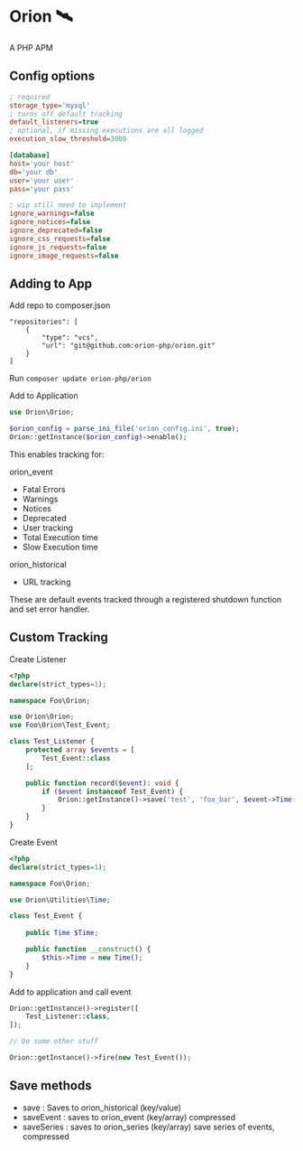 # Orion 🛰️
A PHP APM

## Config options

```ini
; required
storage_type='mysql'
; turns off default tracking
default_listeners=true
; optional, if missing executions are all logged
execution_slow_threshold=3000

[database]
host='your host'
db='your db'
user='your user'
pass='your pass'

; wip still need to implement
ignore_warnings=false
ignore_notices=false
ignore_deprecated=false
ignore_css_requests=false
ignore_js_requests=false
ignore_image_requests=false

```

## Adding to App

Add repo to composer.json

```
"repositories": [
	{
		"type": "vcs",
		"url": "git@github.com:orion-php/orion.git"
	}
]
```

Run `composer update orion-php/orion`


Add to Application
```php
use Orion\Orion;

$orion_config = parse_ini_file('orion_config.ini', true);
Orion::getInstance($orion_config)->enable();
```

This enables tracking for:

orion_event
- Fatal Errors
- Warnings
- Notices
- Deprecated
- User tracking
- Total Execution time
- Slow Execution time

orion_historical
- URL tracking

These are default events tracked through a registered shutdown function and set error handler.

## Custom Tracking

Create Listener

```php
<?php
declare(strict_types=1);

namespace Foo\Orion;

use Orion\Orion;
use Foo\Orion\Test_Event;

class Test_Listener {
	protected array $events = [
		Test_Event::class
	];

	public function record($event): void {
		if ($event instanceof Test_Event) {
			Orion::getInstance()->save('test', 'foo_bar', $event->Time->timestamp);
		}
	}
}
```

Create Event

```php
<?php
declare(strict_types=1);

namespace Foo\Orion;

use Orion\Utilities\Time;

class Test_Event {
	
	public Time $Time;

	public function __construct() {
		$this->Time = new Time();
	}
}
```

Add to application and call event
```php
Orion::getInstance()->register([
	Test_Listener::class,
]);

// Do some other stuff

Orion::getInstance()->fire(new Test_Event());
```

## Save methods

- save : Saves to orion_historical (key/value)
- saveEvent : saves to orion_event (key/array) compressed
- saveSeries : saves to orion_series (key/array) save series of events, compressed